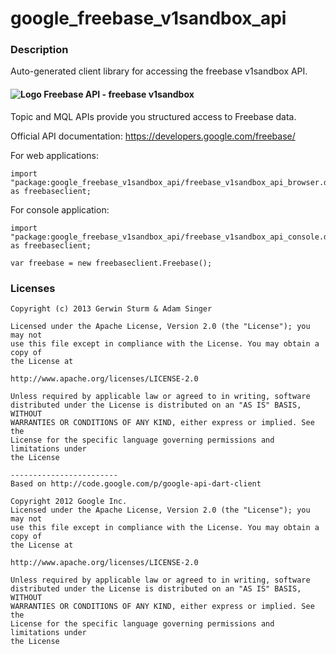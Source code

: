 # google_freebase_v1sandbox_api

### Description

Auto-generated client library for accessing the freebase v1sandbox API.

#### ![Logo](http://www.google.com/images/icons/product/freebase-16.png) Freebase API - freebase v1sandbox

Topic and MQL APIs provide you structured access to Freebase data.

Official API documentation: https://developers.google.com/freebase/

For web applications:
```
import "package:google_freebase_v1sandbox_api/freebase_v1sandbox_api_browser.dart" as freebaseclient;
```

For console application:
```
import "package:google_freebase_v1sandbox_api/freebase_v1sandbox_api_console.dart" as freebaseclient;
```

```
var freebase = new freebaseclient.Freebase();
```

### Licenses

```
Copyright (c) 2013 Gerwin Sturm & Adam Singer

Licensed under the Apache License, Version 2.0 (the "License"); you may not
use this file except in compliance with the License. You may obtain a copy of
the License at

http://www.apache.org/licenses/LICENSE-2.0

Unless required by applicable law or agreed to in writing, software
distributed under the License is distributed on an "AS IS" BASIS, WITHOUT
WARRANTIES OR CONDITIONS OF ANY KIND, either express or implied. See the
License for the specific language governing permissions and limitations under
the License

------------------------
Based on http://code.google.com/p/google-api-dart-client

Copyright 2012 Google Inc.
Licensed under the Apache License, Version 2.0 (the "License"); you may not
use this file except in compliance with the License. You may obtain a copy of
the License at

http://www.apache.org/licenses/LICENSE-2.0

Unless required by applicable law or agreed to in writing, software
distributed under the License is distributed on an "AS IS" BASIS, WITHOUT
WARRANTIES OR CONDITIONS OF ANY KIND, either express or implied. See the
License for the specific language governing permissions and limitations under
the License

```
